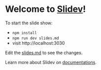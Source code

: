 # Welcome to [Slidev](https://github.com/slidevjs/slidev)!

To start the slide show:

- `npm install`
- `npm run dev slides.md`
- visit http://localhost:3030

Edit the [slides.md](./slides.md) to see the changes.

Learn more about Slidev on [documentations](https://sli.dev/).
